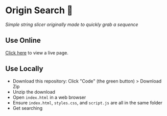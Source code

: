 # Origin Search 🧬
*Simple string slicer originally made to quickly grab a sequence*

## Use Online
[Click here](https://jasonflorentino.github.io/originSearch/) to view a live page.

## Use Locally
* Download this repository: Click "Code" (the green button) > Download Zip
* Unzip the download
* Open `index.html` in a web browser
* Ensure `index.html`, `styles.css`, and `script.js` are all in the same folder
* Get searching
